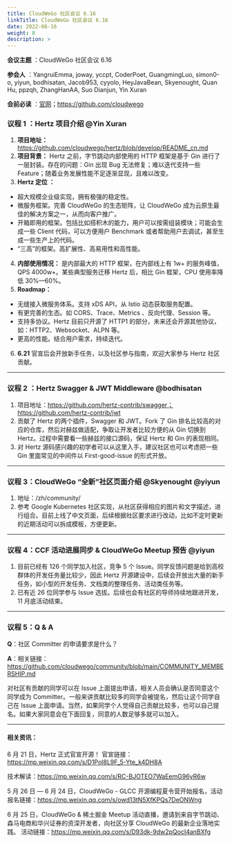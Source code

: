 ```yaml
---
title: CloudWeGo 社区会议 6.16
linkTitle: CloudWeGo 社区会议 6.16
date: 2022-06-16
weight: 8
description: >
---
```


**会议主题** ：CloudWeGo 社区会议 6.16

**参会人** ：YangruiEmma, joway, yccpt, CoderPoet, GuangmingLuo, simon0-o, yiyun, bodhisatan, Jacob953, cyyolo, HeyJavaBean, Skyenought, Quan Hu, ppzqh, ZhangHanAA, Suo Dianjun, Yin Xuran

**会前必读** ：[官网](/)；https://github.com/cloudwego

### 议程 1 ：Hertz 项目介绍 @Yin Xuran

1. **项目地址：** https://github.com/cloudwego/hertz/blob/develop/README_cn.md
2. **项目背景：** Hertz 之前，字节跳动内部使用的 HTTP 框架是基于 Gin 进行了一层封装。存在的问题：Gin 出现 Bug 无法修复；难以迭代支持一些 Feature；随着业务发展性能不足逐渐显现，且难以改变。
3. **Hertz 定位 ：**

* 超大规模企业级实现，拥有极强的稳定性。
* 微服务框架。完善 CloudWeGo 的生态矩阵，让 CloudWeGo 成为云原生最佳的解决方案之一，从而向客户推广。
* 开箱即用的框架。包括比如搭积木的能力，用户可以按需组装模块；可能会生成一些 Client 代码，可以方便用户 Benchmark 或者帮助用户去调试，甚至生成一些生产上的代码。
* “三高”的框架。高扩展性、高易用性和高性能。

4. **内部使用情况：** 是内部最大的 HTTP 框架，在内部线上有 1w+ 的服务峰值，QPS 4000w+。某些典型服务迁移 Hertz 后，相比 Gin 框架，CPU 使用率降低 30%—60%。
5. **Roadmap：**

* 无缝接入微服务体系。支持 xDS API，从 Istio 动态获取服务配置。
* 有更完善的生态。如 CORS、Trace、Metrics 、反向代理、Session 等。
* 支持多协议。Hertz 目前只开源了 HTTP1 的部分，未来还会开源其他协议，如：HTTP2、Websocket、ALPN 等。
* 更高的性能。结合用户需求，持续迭代。

6. **6.21** 官宣后会开放新手任务，以及社区参与指南，欢迎大家参与 Hertz 社区贡献。

---

### 议程 2 ：Hertz Swagger & JWT Middleware @bodhisatan

1. 项目地址：https://github.com/hertz-contrib/swagger；https://github.com/hertz-contrib/jwt
2. 贡献了 Hertz 的两个插件，Swagger 和 JWT。Fork 了 Gin 排名比较高的对应的仓库，然后对赫兹做适配，争取让开发者比较方便的从 Gin 切换到 Hertz。过程中需要看一些赫兹的接口源码，保证 Hertz 和 Gin 的表现相同。
3. 对 Hertz 源码感兴趣的初学者可以从这里入手，建议社区也可以考虑把一些 Gin 里面常见的中间件以  First-good-issue 的形式开放。

---

### 议程 3：CloudWeGo “全新”社区页面介绍 @Skyenought @yiyun

1. 地址：/zh/community/
2. 参考 Google Kubernetes 社区实现，从社区获得相应的图片和文字描述，进行组合。目前上线了中文页面，后续根据社区要求进行改动，比如不定时更新的近期活动可以拆成模板，方便更新。

---

### 议程 4：CCF 活动进展同步 & CloudWeGo Meetup 预告 @yiyun

1. 目前已经有 126 个同学加入社区，竞争 5 个 Issue。同学反馈问题是给到高校群体的开发任务量比较少，因此 Hertz 开源建设中，后续会开放出大量的新手任务，如小型的开发任务、文档类的整理任务、活动类任务等。
2. 已有近 26 位同学参与 Issue 选拔。后续也会有社区的导师持续地跟进开发，11 月底活动结束。

---

### 议程 5：Q & A

**Q**：社区 Committer 的申请要求是什么？

**A**：相关链接：https://github.com/cloudwego/community/blob/main/COMMUNITY_MEMBERSHIP.md

对社区有贡献的同学可以在 Issue 上面提出申请，相关人员会确认是否同意这个同学成为 Committer。一般来讲贡献比较多的同学会被提名，然后让这个同学自己在 Issue 上面申请。当然，如果同学个人觉得自己贡献比较多，也可以自己提名。如果大家同意会在下面回复，同意的人数足够多就可以加入。

---

#### 相关资讯：

6 月 21 日，Hertz 正式官宣开源！
官宣链接：https://mp.weixin.qq.com/s/D1Pol8L9F_5-Yte_k4DH8A

技术解读：https://mp.weixin.qq.com/s/RC-BJOTEO7WaEemG96yR6w

5 月 26 日 — 6 月 24 日，CloudWeGo - GLCC 开源编程夏令营开始报名，活动报名链接：https://mp.weixin.qq.com/s/owd13tN5XfKPQs7DeONWng

6 月 25 日，CloudWeGo & 稀土掘金 Meetup 活动直播，邀请到来自字节跳动、森马电商和华兴证券的资深开发者，向社区分享 CloudWeGo 的最新企业落地实践。
活动链接：https://mp.weixin.qq.com/s/D93dk-9dw2pQocI4anBXfg

